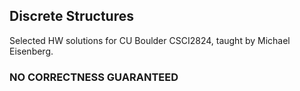 ## Discrete Structures
Selected HW solutions for CU Boulder CSCI2824, taught by Michael Eisenberg.
### NO CORRECTNESS GUARANTEED
